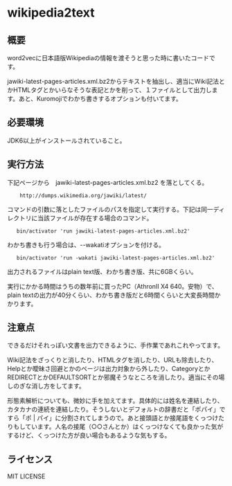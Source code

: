 wikipedia2text
==============

## 概要 ##

word2vecに日本語版Wikipediaの情報を渡そうと思った時に書いたコードです。

jawiki-latest-pages-articles.xml.bz2からテキストを抽出し、適当にWiki記法とかHTMLタグとかいらなそうな表記とかを削って、１ファイルとして出力します。あと、Kuromojiでわかち書きするオプションも付いてます。

## 必要環境 ##

JDK6以上がインストールされていること。

## 実行方法 ##

下記ページから　jawiki-latest-pages-articles.xml.bz2 を落としてくる。

        http://dumps.wikimedia.org/jawiki/latest/

コマンドの引数に落としたファイルのパスを指定して実行する。下記は同一ディレクトリに当該ファイルが存在する場合のコマンド。

       bin/activator 'run jawiki-latest-pages-articles.xml.bz2'

わかち書きも行う場合は、--wakatiオプションを付ける。

       bin/activator 'run -wakati jawiki-latest-pages-articles.xml.bz2'

出力されるファイルはplain text版、わかち書き版、共に6GBくらい。

実行にかかる時間はうちの数年前に買ったPC（AthronⅡ X4 640。安物）で、plain textの出力が40分くらい、わかち書き版だと6時間くらいと大変長時間かかります。

## 注意点 ##

できるだけそれっぽい文書を出力できるように、手作業であれこれやってます。

Wiki記法をざっくりと消したり、HTMLタグを消したり、URLも除去したり、Helpとか曖昧さ回避とかのページは出力対象から外したり、CategoryとかREDIRECTとかDEFAULTSORTとか邪魔そうなところを消したり。適当にその場しのぎな消し方をしてます。

形態素解析についても、微妙に手を加えてます。具体的には姓名を連結したり、カタカナの連続を連結したり。そうしないとデフォルトの辞書だと「ポパイ」ですら「ポ | パイ」に分割されてしまうので。あと接頭語とか接尾語をくっつけたりもしています。人名の接尾（○○さんとか）はくっつけなくても良かった気がするけど、くっつけた方が良い場合もあるような気もする。

## ライセンス ##

MIT LICENSE

